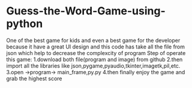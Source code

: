 # Guess-the-Word-Game-using-python
One of the best  game for kids and  even a best game for the developer because it have a great UI design
and this code has take all the file from json which help to decrease the complexcity of program
Step of operate this game:
1.download both file(program and image) from github
2.then import all the libraries like json,pygame,pyaudio,tkinter,imagetk,pil,etc.
3.open ->program-> main_frame,py.py
4.then finally enjoy the game and grab the highest score
